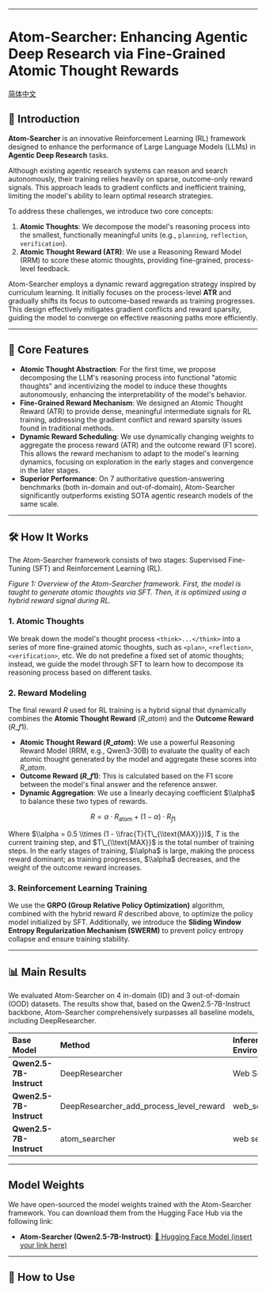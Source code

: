 
-----

# Atom-Searcher: Enhancing Agentic Deep Research via Fine-Grained Atomic Thought Rewards

[简体中文](README_CN.md)

## 📖 Introduction

**Atom-Searcher** is an innovative Reinforcement Learning (RL) framework designed to enhance the performance of Large Language Models (LLMs) in **Agentic Deep Research** tasks.

Although existing agentic research systems can reason and search autonomously, their training relies heavily on sparse, outcome-only reward signals. This approach leads to gradient conflicts and inefficient training, limiting the model's ability to learn optimal research strategies.

To address these challenges, we introduce two core concepts:

1.  **Atomic Thoughts**: We decompose the model's reasoning process into the smallest, functionally meaningful units (e.g., `planning`, `reflection`, `verification`).
2.  **Atomic Thought Reward (ATR)**: We use a Reasoning Reward Model (RRM) to score these atomic thoughts, providing fine-grained, process-level feedback.

Atom-Searcher employs a dynamic reward aggregation strategy inspired by curriculum learning. It initially focuses on the process-level **ATR** and gradually shifts its focus to outcome-based rewards as training progresses. This design effectively mitigates gradient conflicts and reward sparsity, guiding the model to converge on effective reasoning paths more efficiently.

-----

## 🚀 Core Features

  * **Atomic Thought Abstraction**: For the first time, we propose decomposing the LLM's reasoning process into functional "atomic thoughts" and incentivizing the model to induce these thoughts autonomously, enhancing the interpretability of the model's behavior.
  * **Fine-Grained Reward Mechanism**: We designed an Atomic Thought Reward (ATR) to provide dense, meaningful intermediate signals for RL training, addressing the gradient conflict and reward sparsity issues found in traditional methods.
  * **Dynamic Reward Scheduling**: We use dynamically changing weights to aggregate the process reward (ATR) and the outcome reward (F1 score). This allows the reward mechanism to adapt to the model's learning dynamics, focusing on exploration in the early stages and convergence in the later stages.
  * **Superior Performance**: On 7 authoritative question-answering benchmarks (both in-domain and out-of-domain), Atom-Searcher significantly outperforms existing SOTA agentic research models of the same scale.

-----

## 🛠️ How It Works

The Atom-Searcher framework consists of two stages: Supervised Fine-Tuning (SFT) and Reinforcement Learning (RL).

*Figure 1: Overview of the Atom-Searcher framework. First, the model is taught to generate atomic thoughts via SFT. Then, it is optimized using a hybrid reward signal during RL.*

### 1\. Atomic Thoughts

We break down the model's thought process `<think>...</think>` into a series of more fine-grained atomic thoughts, such as `<plan>`, `<reflection>`, `<verification>`, etc. We do not predefine a fixed set of atomic thoughts; instead, we guide the model through SFT to learn how to decompose its reasoning process based on different tasks.

### 2\. Reward Modeling

The final reward $R$ used for RL training is a hybrid signal that dynamically combines the **Atomic Thought Reward** ($R\_{atom}$) and the **Outcome Reward** ($R\_{f1}$).

  - **Atomic Thought Reward ($R\_{atom}$)**: We use a powerful Reasoning Reward Model (RRM, e.g., Qwen3-30B) to evaluate the quality of each atomic thought generated by the model and aggregate these scores into $R\_{atom}$.
  - **Outcome Reward ($R\_{f1}$)**: This is calculated based on the F1 score between the model's final answer and the reference answer.
  - **Dynamic Aggregation**: We use a linearly decaying coefficient $\\alpha$ to balance these two types of rewards.

$$R = \alpha \cdot R_{\text{atom}} + (1 - \alpha) \cdot R_{f1}$$

Where $\\alpha = 0.5 \\times (1 - \\frac{T}{T\_{\\text{MAX}}})$, $T$ is the current training step, and $T\_{\\text{MAX}}$ is the total number of training steps. In the early stages of training, $\\alpha$ is large, making the process reward dominant; as training progresses, $\\alpha$ decreases, and the weight of the outcome reward increases.

### 3\. Reinforcement Learning Training

We use the **GRPO (Group Relative Policy Optimization)** algorithm, combined with the hybrid reward $R$ described above, to optimize the policy model initialized by SFT. Additionally, we introduce the **Sliding Window Entropy Regularization Mechanism (SWERM)** to prevent policy entropy collapse and ensure training stability.

-----

## 📊 Main Results

We evaluated Atom-Searcher on 4 in-domain (ID) and 3 out-of-domain (OOD) datasets. The results show that, based on the Qwen2.5-7B-Instruct backbone, Atom-Searcher comprehensively surpasses all baseline models, including DeepResearcher.

| Base Model              | Method                                      | Inference Environment | NQ   | TQ   | HotpotQA | 2Wiki | Musique | Bamboogle | PopQA | agg  |
| :---------------------- | :------------------------------------------ | :-------------------- | :--- | :--- | :------- | :---- | :------ | :-------- | :---- | :--- |
| **Qwen2.5-7B-Instruct** | DeepResearcher                              | Web Search            | 39.6 | 78.4 | 52.8     | 59.7  | 27.1    | 71.0      | 48.5  | 53.9 |
| **Qwen2.5-7B-Instruct** | DeepResearcher\_add\_process\_level\_reward | web\_search           | 40.1 | 78.2 | 53.5     | 60.0  | 25.7    | 70.5      | 48.8  | 53.8 |
| **Qwen2.5-7B-Instruct** | atom\_searcher                              | web search            | 43.8 | 81.8 | 55.7     | 64.6  | 27.6    | 70.7      | 50.3  | 56.4 |

-----

## Model Weights

We have open-sourced the model weights trained with the Atom-Searcher framework. You can download them from the Hugging Face Hub via the following link:

  - **Atom-Searcher (Qwen2.5-7B-Instruct)**: [🤗 Hugging Face Model (insert your link here)](https://www.google.com/search?q=https://huggingface.co/your-username/your-model-name)

-----

## 🚀 How to Use